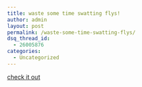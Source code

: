 ```yaml
---
title: waste some time swatting flys!
author: admin
layout: post
permalink: /waste-some-time-swatting-flys/
dsq_thread_id:
  - 26005876
categories:
  - Uncategorized
---
```

[check it out][1]

 [1]: http://www.shockhaber.com/zzzzzzzzzzzzzzz.htm
